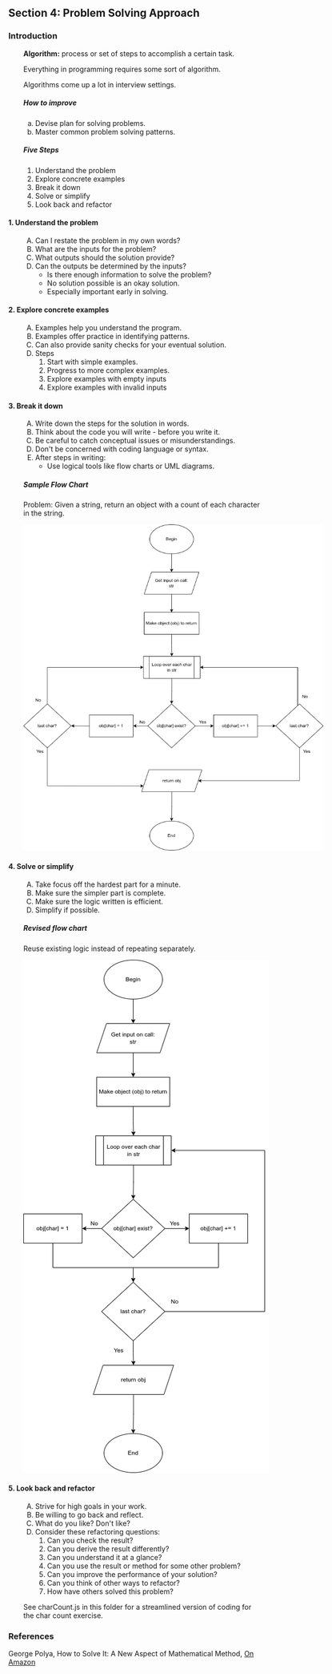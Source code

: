 <h2>Section 4: Problem Solving Approach</h2>
<style>
.indent {
    margin-left: 30px;
}
.upperAlpha {
    list-style-type: upper-alpha;
}
.lowerAlpha {
    list-style-type: lower-alpha;
}

</style>
<h3>Introduction</h3>
<div class="indent">
<p><b>Algorithm:</b>  process or set of steps to accomplish a certain task.</p>

<p>Everything in programming requires some sort of algorithm.</p>

<p>Algorithms come up a lot in interview settings.</p>

<h5>How to improve</h5>

<ol style="list-style-type: lower-alpha">
<li>Devise plan for solving problems.</li>
<li>Master common problem solving patterns.</li>
</ol>

<h5>Five Steps</h5>
<ol>
<li>Understand the problem</li>
<li>Explore concrete examples</li>
<li>Break it down</li>
<li>Solve or simplify</li>
<li>Look back and refactor</li>
</ol>
</div>
<h4>1. Understand the problem</h4>
<div class="indent">
<ol style="list-style-type:upper-alpha">
<li>Can I restate the problem in my own words?</li>
<li>What are the inputs for the problem?</li>
<li>What outputs should the solution provide?</li>
<li>Can the outputs be determined by the inputs?<ul><li>Is there enough information to solve the problem?</li><li>No solution possible is an okay solution.</li><li>Especially important early in solving.</li></ul></li>
</ol>
</div>
<h4>2. Explore concrete examples</h4>
<div class="indent">
<ol class="upperAlpha">
<li>Examples help you understand the program.</li>
<li>Examples offer practice in identifying patterns.</li>
<li>Can also provide sanity checks for your eventual solution.</li>
<li>Steps<ol><li>Start with simple examples.</li><li>Progress to more complex examples.</li><li>Explore examples with empty inputs</li><li>Explore examples with invalid inputs</li></ol></li>
</ol>

</div>
<h4>3. Break it down</h4>
<div class="indent">
<ol class="upperAlpha">
<li>Write down the steps for the solution in words.</li>
<li>Think about the code you will write - before you write it.</li>
<li>Be careful to catch conceptual issues or misunderstandings.</li>
<li>Don't be concerned with coding language or syntax.</li>
<li>After steps in writing: <ul><li>Use logical tools like flow charts or UML diagrams.</li></ul></li>
</ol>

<h5>Sample Flow Chart</h5>
<p>Problem:  Given a string, return an object with a count of each character in the string.</p>
<img src="countChar.drawio.png" style="max-width:600px" />
</div>
<h4>4. Solve or simplify</h4>
<div class="indent">
<ol class="upperAlpha">
    <li>Take focus off the hardest part for a minute.</li>
    <li>Make sure the simpler part is complete.</li>
    <li>Make sure the logic written is efficient.</li>
    <li>Simplify if possible.</li>
</ol>

<h5>Revised flow chart</h5>
<p>Reuse existing logic instead of repeating separately.</p>
<img src="countChar2.drawio.png" style="max-width:600px" />
</div>
<h4>5. Look back and refactor</h4>
<div class="indent">
<ol class="upperAlpha">
<li>Strive for high goals in your work.</li>
<li>Be willing to go back and reflect.</li>
<li>What do you like?  Don't like?</li>
<li>Consider these refactoring questions:
<ol>
<li>Can you check the result?</li>
<li>Can you derive the result differently?</li>
<li>Can you understand it at a glance?</li>
<li>Can you use the result or method for some other problem?</li>
<li>Can you improve the performance of your solution?</li>
<li>Can you think of other ways to refactor?</li>
<li>How have others solved this problem?</li>
</ol></li>
</ol>

<p>See charCount.js in this folder for a streamlined version of coding for the char count exercise.</p>
</div>

<h3>References</h3>
George Polya, How to Solve It: A New Aspect of Mathematical Method, <a href="https://www.amazon.com/dp/069111966X?psc=1&smid=A2IJ2SEB4JT1EX&ref_=chk_typ_imgToDp">On Amazon</a>
